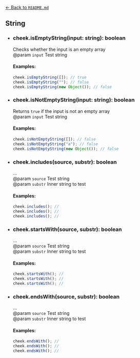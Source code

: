 [← Back to `README.md`](../README.md)

## String
- ### cheek.isEmptyString(input: string): boolean
  Checks whether the input is an empty array  
  @param `input` Test string  

  #### Examples:
  ```javascript
  cheek.isEmptyString([]); // true
  cheek.isEmptyString(""); // false
  cheek.isEmptyString(new Object()); // false
  ```

- ### cheek.isNotEmptyString(input: string): boolean
  Returns `true` if the input is not an empty array  
  @param `input` Test string  

  #### Examples:
  ```javascript
  cheek.isNotEmptyString([]); // false
  cheek.isNotEmptyString("a"); // false
  cheek.isNotEmptyString(new Object()); // false
  ```

- ### cheek.includes(source, substr): boolean
  ...  
  @param `source` Test string  
  @param `substr` Inner string to test  

  #### Examples:
  ```javascript
  cheek.includes(); // 
  cheek.includes(); // 
  cheek.includes(); // 
  ```

- ### cheek.startsWith(source, substr): boolean
  ...  
  @param `source` Test string  
  @param `substr` Inner string to test  

  #### Examples:
  ```javascript
  cheek.startsWith(); // 
  cheek.startsWith(); // 
  cheek.startsWith(); // 
  ```

- ### cheek.endsWith(source, substr): boolean
  ...  
  @param `source` Test string  
  @param `substr` Inner string to test  

  #### Examples:
  ```javascript
  cheek.endsWith(); // 
  cheek.endsWith(); // 
  cheek.endsWith(); // 
  ```
